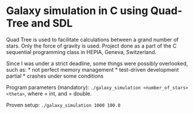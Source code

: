 # Galaxy simulation in C using Quad-Tree and SDL
Quad Tree is used to facilitate calculations between a grand number of stars. Only the force of gravity is used.
Project done as a part of the C sequential programming class in HEPIA, Geneva, Switzerland.

Since I was under a strict deadline, some things were possibly overlooked, such as:
    * not perfect memory management
    * test-driven development partial
    * crashes under some conditions

Program parameters (mandatory):
`./galaxy_simulation <number_of_stars> <theta>`, where <number of stars> = int, and <theta> = double.

Proven setup:
`./galaxy_simulation 1000 100.0`
